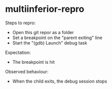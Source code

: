 # multiinferior-repro

Steps to repro:
  * Open this git repor as a folder
  * Set a breakpoint on the "parent exiting" line
  * Start the "(gdb) Launch" debug task

Expectation:
  * The breakpoint is hit

Observed behaviour:
  * When the child exits, the debug session stops


